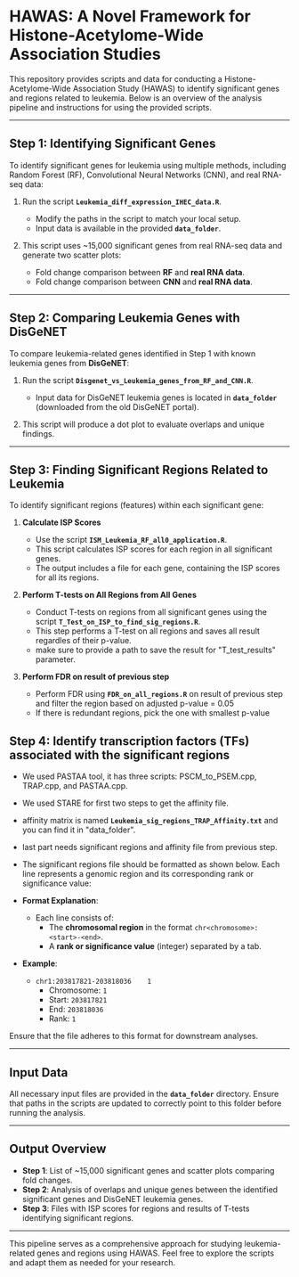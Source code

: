 # HAWAS: A Novel Framework for Histone-Acetylome-Wide Association Studies  

This repository provides scripts and data for conducting a Histone-Acetylome-Wide Association Study (HAWAS) to identify significant genes and regions related to leukemia. Below is an overview of the analysis pipeline and instructions for using the provided scripts.

---

## Step 1: Identifying Significant Genes  
To identify significant genes for leukemia using multiple methods, including Random Forest (RF), Convolutional Neural Networks (CNN), and real RNA-seq data:  

1. Run the script **`Leukemia_diff_expression_IHEC_data.R`**.  
   - Modify the paths in the script to match your local setup.  
   - Input data is available in the provided **`data_folder`**.  

2. This script uses ~15,000 significant genes from real RNA-seq data and generate two scatter plots:  
   - Fold change comparison between **RF** and **real RNA data**.  
   - Fold change comparison between **CNN** and **real RNA data**.  

---

## Step 2: Comparing Leukemia Genes with DisGeNET  
To compare leukemia-related genes identified in Step 1 with known leukemia genes from **DisGeNET**:  

1. Run the script **`Disgenet_vs_Leukemia_genes_from_RF_and_CNN.R`**.  
   - Input data for DisGeNET leukemia genes is located in **`data_folder`** (downloaded from the old DisGeNET portal).  

2. This script will produce a dot plot to evaluate overlaps and unique findings.  

---

## Step 3: Finding Significant Regions Related to Leukemia  
To identify significant regions (features) within each significant gene:  

1. **Calculate ISP Scores**  
   - Use the script **`ISM_Leukemia_RF_all0_application.R`**.  
   - This script calculates ISP scores for each region in all significant genes.  
   - The output includes a file for each gene, containing the ISP scores for all its regions.  

2. **Perform T-tests on All Regions from All Genes**  
   - Conduct T-tests on regions from all significant genes using the script **`T_Test_on_ISP_to_find_sig_regions.R`**.  
   - This step performs a T-test on all regions and saves all result regardles of their p-value.  
   - make sure to provide a path to save the result for "T_test_results" parameter.

3. **Perform FDR on result of previous step**

   - Perform FDR  using **`FDR_on_all_regions.R`** on result of previous step and filter the region based on adjusted p-value = 0.05
   - If there is redundant regions, pick the one with smallest p-value

## Step 4: Identify transcription factors (TFs) associated with the significant regions  
   - We used PASTAA tool, it has three scripts:  PSCM_to_PSEM.cpp, TRAP.cpp, and  PASTAA.cpp.
   - We used STARE for first two steps to get the affinity file.
   - affinity matrix is named **`Leukemia_sig_regions_TRAP_Affinity.txt`** and you can find it in "data_folder".
   - last part needs significant regions and affinity file from previous step.
   - The significant regions file should be formatted as shown below. Each line represents a genomic region and its corresponding rank or significance value:

    
   - **Format Explanation**:
     - Each line consists of:
       - The **chromosomal region** in the format `chr<chromosome>:<start>-<end>`.
       - A **rank or significance value** (integer) separated by a tab.

   - **Example**:
     - `chr1:203817821-203818036    1`
       - Chromosome: `1`
       - Start: `203817821`
       - End: `203818036`
       - Rank: `1`

Ensure that the file adheres to this format for downstream analyses.



---

## Input Data  
All necessary input files are provided in the **`data_folder`** directory. Ensure that paths in the scripts are updated to correctly point to this folder before running the analysis.  

---

## Output Overview  
- **Step 1**: List of ~15,000 significant genes and scatter plots comparing fold changes.  
- **Step 2**: Analysis of overlaps and unique genes between the identified significant genes and DisGeNET leukemia genes.  
- **Step 3**: Files with ISP scores for regions and results of T-tests identifying significant regions.  

---

This pipeline serves as a comprehensive approach for studying leukemia-related genes and regions using HAWAS. Feel free to explore the scripts and adapt them as needed for your research.
